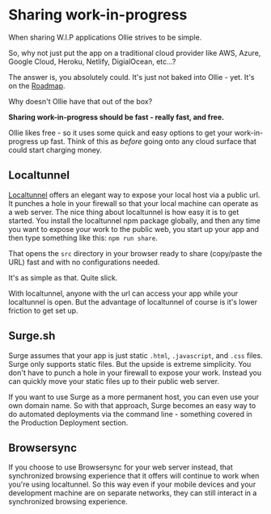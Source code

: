 # Sharing work-in-progress

When sharing W.I.P applications Ollie strives to be simple.

So, why not just put the app on a traditional cloud provider like AWS, Azure, Google Cloud, Heroku, Netlify, DigialOcean, etc...?

The answer is, you absolutely could. It's just not baked into Ollie - yet. It's on the [Roadmap](https://github.com/VirtuallyCreative/ollie-ui/projects/2).

Why doesn't Ollie have that out of the box?

**Sharing work-in-progress should be fast - really fast, and free.**

Ollie likes free - so it uses some quick and easy options to get your work-in-progress up fast.
Think of this as *before* going onto any cloud surface that could start charging money.

## Localtunnel

[Localtunnel](https://www.npmjs.com/package/localtunnel) offers an elegant way to expose your local host via a public url. It punches a hole in your firewall so that your local machine can operate as a web server. The nice thing about localtunnel is how easy it is to get started. You install the localtunnel npm package globally, and then any time you want to expose your work to the public web, you start up your app and then type something like this: `npm run share`.

That opens the `src` directory in your browser ready to share (copy/paste the URL) fast and with no configurations needed.

It's as simple as that. Quite slick.

With localtunnel, anyone with the url can access your app while your localtunnel is open. But the advantage of localtunnel of course is it's lower
friction to get set up.

## Surge.sh

Surge assumes that your app is just static `.html`, `.javascript`, and `.css` files. Surge only supports static files. But the upside is extreme
simplicity. You don't have to punch a hole in your firewall to expose your work. Instead you can quickly move your static files up to their public web server.

If you want to use Surge as a more permanent host, you can even use your own domain name. So with that approach, Surge becomes an easy way to do automated deployments via the command line - something covered in the Production Deployment section.

## Browsersync

If you choose to use Browsersync for your web server instead, that synchronized browsing experience that it offers will continue to work when you're using localtunnel. So this way even if your mobile devices and your development machine are on separate networks, they can still interact in a synchronized browsing experience.
